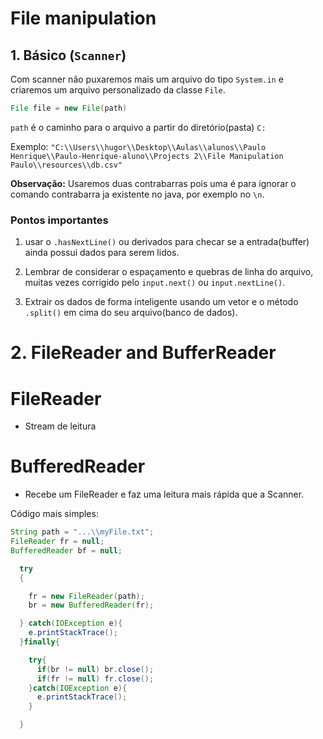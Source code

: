 # File manipulation

## 1. Básico (`Scanner`)

Com scanner não puxaremos mais um arquivo do tipo `System.in` e criaremos um arquivo personalizado da classe `File`.

```java
File file = new File(path)
```

`path` é o caminho para o arquivo a partir do diretório(pasta) `C:`

Exemplo: `"C:\\Users\\hugor\\Desktop\\Aulas\\alunos\\Paulo Henrique\\Paulo-Henrique-aluno\\Projects 2\\File Manipulation Paulo\\resources\\db.csv"`

**Observação:** Usaremos duas contrabarras pois uma é para ignorar o comando contrabarra ja existente no java, por exemplo no `\n`.

### Pontos importantes

1. usar o `.hasNextLine()` ou derivados para checar se a entrada(buffer) ainda possui dados para serem lidos.

2. Lembrar de considerar o espaçamento e quebras de linha do arquivo, muitas vezes corrigido pelo `input.next()` ou `input.nextLine()`.

3. Extrair os dados de forma inteligente usando um vetor e o método `.split()` em cima do seu arquivo(banco de dados).

# 2. FileReader and BufferReader

# FileReader

 - Stream de leitura

# BufferedReader

 - Recebe um FileReader e faz uma leitura mais rápida que a Scanner.

Código mais simples:

```java
String path = "...\\myFile.txt";
FileReader fr = null;
BufferedReader bf = null;

  try
  {

    fr = new FileReader(path);
    br = new BufferedReader(fr);

  } catch(IOException e){
    e.printStackTrace();
  }finally{

    try{
      if(br != null) br.close();
      if(fr != null) fr.close(); 
    }catch(IOException e){
      e.printStackTrace();
    }

  }
```